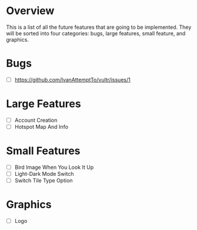 # Overview
  This is a list of all the future features that are going to be implemented. They will be sorted into four categories: bugs, large features, small feature, and graphics.
# Bugs
- [ ] https://github.com/lvanAttemptTo/vultr/issues/1
# Large Features
- [ ] Account Creation
- [ ] Hotspot Map And Info
# Small Features
- [ ] Bird Image When You Look It Up
- [ ] Light-Dark Mode Switch
- [ ] Switch Tile Type Option
# Graphics
- [ ] Logo
